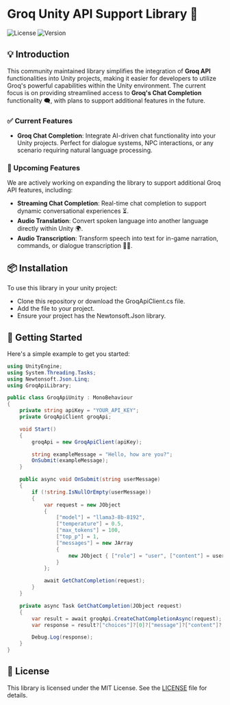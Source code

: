 # Groq Unity API Support Library 🚀

![License](https://img.shields.io/badge/license-MIT-blue.svg)
![Version](https://img.shields.io/badge/version-0.0.2-green.svg)

## 💡 Introduction 

This community maintained library simplifies the integration of **Groq API** functionalities into Unity projects, making it easier for developers to utilize Groq's powerful capabilities within the Unity environment. The current focus is on providing streamlined access to **Groq's Chat Completion** functionality 🗨️, with plans to support additional features in the future.

### ✅ Current Features 

- **Groq Chat Completion**: Integrate AI-driven chat functionality into your Unity projects. Perfect for dialogue systems, NPC interactions, or any scenario requiring natural language processing.

### 🔮 Upcoming Features 

We are actively working on expanding the library to support additional Groq API features, including:

- **Streaming Chat Completion**: Real-time chat completion to support dynamic conversational experiences ⏳.
- **Audio Translation**: Convert spoken language into another language directly within Unity 🌍.
- **Audio Transcription**: Transform speech into text for in-game narration, commands, or dialogue transcription 🎤📝.

## 📦 Installation

To use this library in your unity project:
- Clone this repository or download the GroqApiClient.cs file.
- Add the file to your project.
- Ensure your project has the Newtonsoft.Json library.

## 🚀 Getting Started 

Here's a simple example to get you started:

```csharp
using UnityEngine;
using System.Threading.Tasks;
using Newtonsoft.Json.Linq;
using GroqApiLibrary;

public class GroqApiUnity : MonoBehaviour
{
    private string apiKey = "YOUR_API_KEY";  
    private GroqApiClient groqApi;

    void Start()
    {
        groqApi = new GroqApiClient(apiKey);

        string exampleMessage = "Hello, how are you?";
        OnSubmit(exampleMessage);  
    }

    public async void OnSubmit(string userMessage)
    {
        if (!string.IsNullOrEmpty(userMessage))
        {
            var request = new JObject
            {
                ["model"] = "llama3-8b-8192",
                ["temperature"] = 0.5,
                ["max_tokens"] = 100,
                ["top_p"] = 1,
                ["messages"] = new JArray
                {
                    new JObject { ["role"] = "user", ["content"] = userMessage }
                }
            };

            await GetChatCompletion(request);
        }
    }

    private async Task GetChatCompletion(JObject request)
    {
        var result = await groqApi.CreateChatCompletionAsync(request);
        var response = result?["choices"]?[0]?["message"]?["content"]?.ToString() ?? "No response found";

        Debug.Log(response);
    }
}

```


## 📄 License

This library is licensed under the MIT License. See the [LICENSE](LICENSE) file for details.
